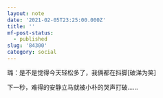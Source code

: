 ```yaml
---
layout: note
date: '2021-02-05T23:25:00.000Z'
title: ''
mf-post-status:
  - published
slug: '84300'
category: social
---
```

璐：是不是觉得今天轻松多了，我俩都在抖脚[破涕为笑]

下一秒，难得的安静立马就被小朴的哭声打破……

